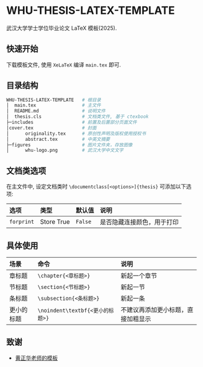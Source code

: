 # WHU-THESIS-LATEX-TEMPLATE
武汉大学学士学位毕业论文 LaTeX 模板(2025).

## 快速开始
下载模板文件, 使用 `XeLaTeX` 编译 `main.tex` 即可.

## 目录结构
```sh
WHU-THESIS-LATEX-TEMPLATE   # 根目录
│  main.tex                 # 主文件
│  README.md                # 说明文件
│  thesis.cls               # 文档类文件, 基于 ctexbook
├─includes                  # 前置及后置部分页面文件
│cover.tex                  # 封面
│      originality.tex      # 原创性声明及版权使用授权书
│      abstract.tex         # 中英文摘要
├─figures                   # 图片文件夹，存放图像
│      whu-logo.png         # 武汉大学中文文字
```

## 文档类选项

在主文件中, 设定文档类时 `\documentclass[<options>]{thesis}` 可添加以下选项:

| 选项 | 类型 | 默认值 | 说明 |
| :--- | :--- | :--- | :--- |
| `forprint` | Store True | `False` | 是否隐藏连接颜色，用于打印 |

## 具体使用

| 场景       | 命令                             | 说明                               |
| :--------- | :------------------------------- | :--------------------------------- |
| 章标题     | `\chapter{<章标题>}`             | 新起一个章节                       |
| 节标题     | `\section{<节标题>}`             | 新起一节                           |
| 条标题     | `\subsection{<条标题>}`          | 新起一条                           |
| 更小的标题 | `\noindent\textbf{<更小的标题>}` | 不建议再添加更小标题，直接加粗显示 |


## 致谢

- [黄正华老师的模板](http://aff.whu.edu.cn/huangzh/)
